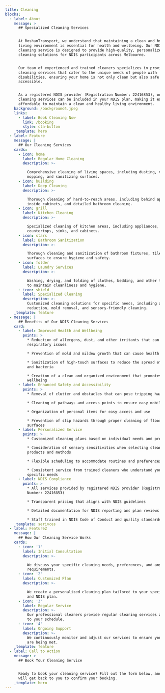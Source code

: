 ```yaml
---
title: Cleaning
blocks:
  - label: About
    message: >
      ## Specialized Cleaning Services


      At RoshanTransport, we understand that maintaining a clean and hygienic
      living environment is essential for health and wellbeing. Our NDIS
      cleaning service is designed to provide high-quality, personalized
      cleaning solutions for NDIS participants across Melbourne.


      Our team of experienced and trained cleaners specializes in providing
      cleaning services that cater to the unique needs of people with
      disabilities, ensuring your home is not only clean but also safe and
      accessible.


      As a registered NDIS provider (Registration Number: 22416853), our
      cleaning services can be included in your NDIS plan, making it easy and
      affordable to maintain a clean and healthy living environment.
    background: /background4.jpeg
    links:
      - label: Book Cleaning Now
        link: /booking
        style: cta-button
    _template: hero
  - label: Feature
    message: |
      ## Our Cleaning Services
    cards:
      - icon: home
        label: Regular Home Cleaning
        description: >-

          Comprehensive cleaning of living spaces, including dusting, vacuuming,
          mopping, and sanitizing surfaces.
      - icon: building
        label: Deep Cleaning
        description: >-

          Thorough cleaning of hard-to-reach areas, including behind appliances,
          inside cabinets, and detailed bathroom cleaning.
      - icon: grill
        label: Kitchen Cleaning
        description: >-

          Specialized cleaning of kitchen areas, including appliances,
          countertops, sinks, and cabinets.
      - icon: stars
        label: Bathroom Sanitization
        description: >-

          Thorough cleaning and sanitization of bathroom fixtures, tiles, and
          surfaces to ensure hygiene and safety.
      - icon: folder
        label: Laundry Services
        description: >-

          Washing, drying, and folding of clothes, bedding, and other textiles
          to maintain cleanliness and hygiene.
      - icon: shield
        label: Specialized Cleaning
        description: >-
          Customized cleaning solutions for specific needs, including allergen
          reduction, mold removal, and sensory-friendly cleaning.
    _template: feature
  - message: |
      ## Benefits of Our NDIS Cleaning Services
    card:
      - label: Improved Health and Wellbeing
        points: >
          * Reduction of allergens, dust, and other irritants that can trigger
          respiratory issues

          * Prevention of mold and mildew growth that can cause health problems

          * Sanitization of high-touch surfaces to reduce the spread of germs
          and bacteria

          * Creation of a clean and organized environment that promotes mental
          wellbeing
      - label: Enhanced Safety and Accessibility
        points: >
          * Removal of clutter and obstacles that can pose tripping hazards

          * Cleaning of pathways and access points to ensure easy mobility

          * Organization of personal items for easy access and use

          * Prevention of slip hazards through proper cleaning of floors and
          surfaces
      - label: Personalized Service
        points: >
          * Customized cleaning plans based on individual needs and preferences

          * Consideration of sensory sensitivities when selecting cleaning
          products and methods

          * Flexible scheduling to accommodate routines and preferences

          * Consistent service from trained cleaners who understand your
          specific needs
      - label: NDIS Compliance
        points: >
          * All services provided by registered NDIS provider (Registration
          Number: 22416853)

          * Transparent pricing that aligns with NDIS guidelines

          * Detailed documentation for NDIS reporting and plan reviews

          * Staff trained in NDIS Code of Conduct and quality standards
    _template: serivces
  - label: Feature2
    message: |
      ## How Our Cleaning Service Works
    cards:
      - icon: '1'
        label: Initial Consultation
        description: >-

          We discuss your specific cleaning needs, preferences, and any special
          requirements.
      - icon: '2'
        label: Customized Plan
        description: >-

          We create a personalized cleaning plan tailored to your specific needs
          and NDIS plan.
      - icon: '3'
        label: Regular Service
        description: >-
          Our professional cleaners provide regular cleaning services according
          to your schedule.
      - icon: '4'
        label: Ongoing Support
        description: >-
          We continuously monitor and adjust our services to ensure your needs
          are being met.
    _template: feature
  - label: Call to Action
    message: >
      ## Book Your Cleaning Service


      Ready to book your cleaning service? Fill out the form below, and our team
      will get back to you to confirm your booking.
    _template: hero
---
```


